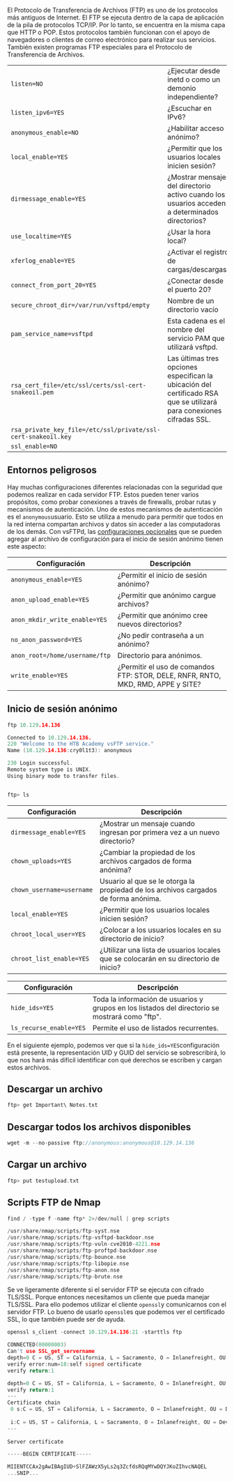 El Protocolo de Transferencia de Archivos (FTP) es uno de los protocolos más antiguos de Internet. El FTP se ejecuta dentro de la capa de aplicación de la pila de protocolos TCP/IP. Por lo tanto, se encuentra en la misma capa que HTTP o POP. Estos protocolos también funcionan con el apoyo de navegadores o clientes de correo electrónico para realizar sus servicios. También existen programas FTP especiales para el Protocolo de Transferencia de Archivos.

|   |   |
|---|---|
|`listen=NO`|¿Ejecutar desde inetd o como un demonio independiente?|
|`listen_ipv6=YES`|¿Escuchar en IPv6?|
|`anonymous_enable=NO`|¿Habilitar acceso anónimo?|
|`local_enable=YES`|¿Permitir que los usuarios locales inicien sesión?|
|`dirmessage_enable=YES`|¿Mostrar mensajes del directorio activo cuando los usuarios acceden a determinados directorios?|
|`use_localtime=YES`|¿Usar la hora local?|
|`xferlog_enable=YES`|¿Activar el registro de cargas/descargas?|
|`connect_from_port_20=YES`|¿Conectar desde el puerto 20?|
|`secure_chroot_dir=/var/run/vsftpd/empty`|Nombre de un directorio vacío|
|`pam_service_name=vsftpd`|Esta cadena es el nombre del servicio PAM que utilizará vsftpd.|
|`rsa_cert_file=/etc/ssl/certs/ssl-cert-snakeoil.pem`|Las últimas tres opciones especifican la ubicación del certificado RSA que se utilizará para conexiones cifradas SSL.|
|`rsa_private_key_file=/etc/ssl/private/ssl-cert-snakeoil.key`||
|`ssl_enable=NO`|

## Entornos peligrosos

Hay muchas configuraciones diferentes relacionadas con la seguridad que podemos realizar en cada servidor FTP. Estos pueden tener varios propósitos, como probar conexiones a través de firewalls, probar rutas y mecanismos de autenticación. Uno de estos mecanismos de autenticación es el `anonymous`usuario. Esto se utiliza a menudo para permitir que todos en la red interna compartan archivos y datos sin acceder a las computadoras de los demás. Con vsFTPd, las [configuraciones opcionales](http://vsftpd.beasts.org/vsftpd_conf.html) que se pueden agregar al archivo de configuración para el inicio de sesión anónimo tienen este aspecto:


|**Configuración**|**Descripción**|
|---|---|
|`anonymous_enable=YES`|¿Permitir el inicio de sesión anónimo?|
|`anon_upload_enable=YES`|¿Permitir que anónimo cargue archivos?|
|`anon_mkdir_write_enable=YES`|¿Permitir que anónimo cree nuevos directorios?|
|`no_anon_password=YES`|¿No pedir contraseña a un anónimo?|
|`anon_root=/home/username/ftp`|Directorio para anónimos.|
|`write_enable=YES`|¿Permitir el uso de comandos FTP: STOR, DELE, RNFR, RNTO, MKD, RMD, APPE y SITE?|

## Inicio de sesión anónimo

```c
ftp 10.129.14.136

Connected to 10.129.14.136.
220 "Welcome to the HTB Academy vsFTP service."
Name (10.129.14.136:cry0l1t3): anonymous

230 Login successful.
Remote system type is UNIX.
Using binary mode to transfer files.


ftp> ls
```

|**Configuración**|**Descripción**|
|---|---|
|`dirmessage_enable=YES`|¿Mostrar un mensaje cuando ingresan por primera vez a un nuevo directorio?|
|`chown_uploads=YES`|¿Cambiar la propiedad de los archivos cargados de forma anónima?|
|`chown_username=username`|Usuario al que se le otorga la propiedad de los archivos cargados de forma anónima.|
|`local_enable=YES`|¿Permitir que los usuarios locales inicien sesión?|
|`chroot_local_user=YES`|¿Colocar a los usuarios locales en su directorio de inicio?|
|`chroot_list_enable=YES`|¿Utilizar una lista de usuarios locales que se colocarán en su directorio de inicio?|

|**Configuración**|**Descripción**|
|---|---|
|`hide_ids=YES`|Toda la información de usuarios y grupos en los listados del directorio se mostrará como "ftp".|
|`ls_recurse_enable=YES`|Permite el uso de listados recurrentes.|

En el siguiente ejemplo, podemos ver que si la `hide_ids=YES`configuración está presente, la representación UID y GUID del servicio se sobrescribirá, lo que nos hará más difícil identificar con qué derechos se escriben y cargan estos archivos.

## Descargar un archivo

```c
ftp> get Important\ Notes.txt
```

## Descargar todos los archivos disponibles

```c
wget -m --no-passive ftp://anonymous:anonymous@10.129.14.136
```

## Cargar un archivo

```c
ftp> put testupload.txt 
```

## Scripts FTP de Nmap

```c
find / -type f -name ftp* 2>/dev/null | grep scripts

/usr/share/nmap/scripts/ftp-syst.nse
/usr/share/nmap/scripts/ftp-vsftpd-backdoor.nse
/usr/share/nmap/scripts/ftp-vuln-cve2010-4221.nse
/usr/share/nmap/scripts/ftp-proftpd-backdoor.nse
/usr/share/nmap/scripts/ftp-bounce.nse
/usr/share/nmap/scripts/ftp-libopie.nse
/usr/share/nmap/scripts/ftp-anon.nse
/usr/share/nmap/scripts/ftp-brute.nse
```

Se ve ligeramente diferente si el servidor FTP se ejecuta con cifrado TLS/SSL. Porque entonces necesitamos un cliente que pueda manejar TLS/SSL. Para ello podemos utilizar el cliente `openssl`y comunicarnos con el servidor FTP. Lo bueno de usarlo `openssl`es que podemos ver el certificado SSL, lo que también puede ser de ayuda.

```c
openssl s_client -connect 10.129.14.136:21 -starttls ftp

CONNECTED(00000003)                                                                                      
Can't use SSL_get_servername                        
depth=0 C = US, ST = California, L = Sacramento, O = Inlanefreight, OU = Dev, CN = master.inlanefreight.htb, emailAddress = admin@inlanefreight.htb
verify error:num=18:self signed certificate
verify return:1

depth=0 C = US, ST = California, L = Sacramento, O = Inlanefreight, OU = Dev, CN = master.inlanefreight.htb, emailAddress = admin@inlanefreight.htb
verify return:1
---                                                 
Certificate chain
 0 s:C = US, ST = California, L = Sacramento, O = Inlanefreight, OU = Dev, CN = master.inlanefreight.htb, emailAddress = admin@inlanefreight.htb
 
 i:C = US, ST = California, L = Sacramento, O = Inlanefreight, OU = Dev, CN = master.inlanefreight.htb, emailAddress = admin@inlanefreight.htb
---
 
Server certificate

-----BEGIN CERTIFICATE-----

MIIENTCCAx2gAwIBAgIUD+SlFZAWzX5yLs2q3ZcfdsRQqMYwDQYJKoZIhvcNAQEL
...SNIP...
```

